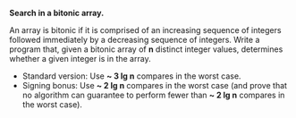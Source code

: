 **Search in a bitonic array.** 

An array is bitonic if it is comprised of an increasing sequence of integers followed immediately by a decreasing sequence of integers. Write a program that, given a bitonic array of **n** distinct integer values, determines whether a given integer is in the array.

* Standard version: Use **~ 3 lg n** compares in the worst case.
* Signing bonus: Use **~ 2 lg n** compares in the worst case (and prove that no algorithm can guarantee to perform fewer than **~ 2 lg n** compares in the worst case).


